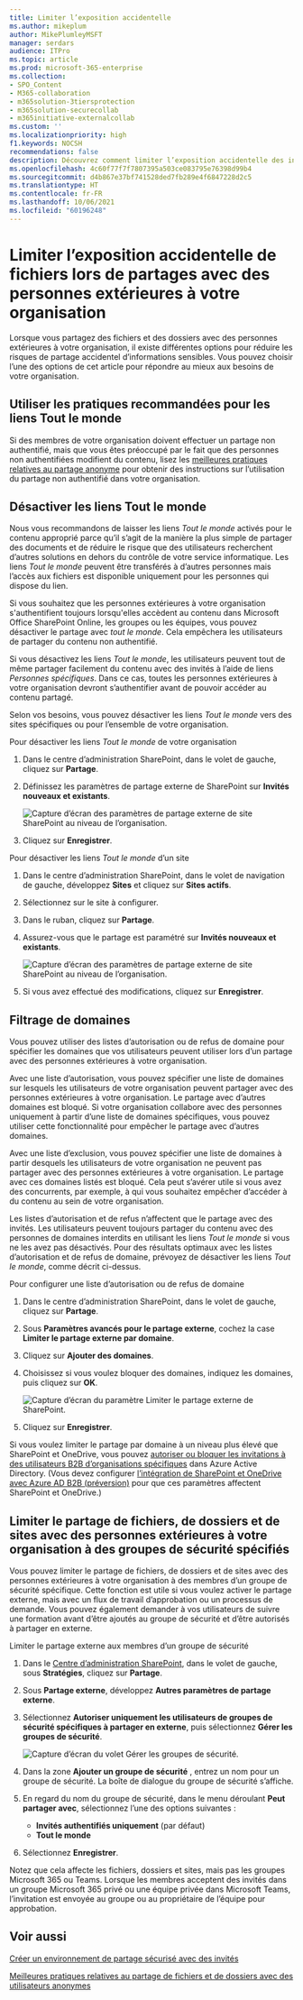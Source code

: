 ```yaml
---
title: Limiter l’exposition accidentelle
ms.author: mikeplum
author: MikePlumleyMSFT
manager: serdars
audience: ITPro
ms.topic: article
ms.prod: microsoft-365-enterprise
ms.collection:
- SPO_Content
- M365-collaboration
- m365solution-3tiersprotection
- m365solution-securecollab
- m365initiative-externalcollab
ms.custom: ''
ms.localizationpriority: high
f1.keywords: NOCSH
recommendations: false
description: Découvrez comment limiter l’exposition accidentelle des informations lorsque vous partagez des fichiers avec des personnes extérieures à votre organisation.
ms.openlocfilehash: 4c60f77f7f7807395a503ce083795e76398d99b4
ms.sourcegitcommit: d4b867e37bf741528ded7fb289e4f6847228d2c5
ms.translationtype: HT
ms.contentlocale: fr-FR
ms.lasthandoff: 10/06/2021
ms.locfileid: "60196248"
---
```

# <a name="limit-accidental-exposure-to-files-when-sharing-with-people-outside-your-organization"></a>Limiter l’exposition accidentelle de fichiers lors de partages avec des personnes extérieures à votre organisation

Lorsque vous partagez des fichiers et des dossiers avec des personnes extérieures à votre organisation, il existe différentes options pour réduire les risques de partage accidentel d’informations sensibles. Vous pouvez choisir l’une des options de cet article pour répondre au mieux aux besoins de votre organisation.

## <a name="use-best-practices-for-anyone-links"></a>Utiliser les pratiques recommandées pour les liens Tout le monde

Si des membres de votre organisation doivent effectuer un partage non authentifié, mais que vous êtes préoccupé par le fait que des personnes non authentifiées modifient du contenu, lisez les [meilleures pratiques relatives au partage anonyme](best-practices-anonymous-sharing.md) pour obtenir des instructions sur l’utilisation du partage non authentifié dans votre organisation.

## <a name="turn-off-anyone-links"></a>Désactiver les liens Tout le monde

Nous vous recommandons de laisser les liens *Tout le monde* activés pour le contenu approprié parce qu’il s’agit de la manière la plus simple de partager des documents et de réduire le risque que des utilisateurs recherchent d’autres solutions en dehors du contrôle de votre service informatique. Les liens *Tout le monde* peuvent être transférés à d’autres personnes mais l’accès aux fichiers est disponible uniquement pour les personnes qui dispose du lien.

Si vous souhaitez que les personnes extérieures à votre organisation s'authentifient toujours lorsqu'elles accèdent au contenu dans Microsoft Office SharePoint Online, les groupes ou les équipes, vous pouvez désactiver le partage avec *tout le monde*. Cela empêchera les utilisateurs de partager du contenu non authentifié.

Si vous désactivez les liens *Tout le monde*, les utilisateurs peuvent tout de même partager facilement du contenu avec des invités à l’aide de liens *Personnes spécifiques*. Dans ce cas, toutes les personnes extérieures à votre organisation devront s’authentifier avant de pouvoir accéder au contenu partagé.

Selon vos besoins, vous pouvez désactiver les liens *Tout le monde* vers des sites spécifiques ou pour l’ensemble de votre organisation.

Pour désactiver les liens *Tout le monde* de votre organisation
1. Dans le centre d’administration SharePoint, dans le volet de gauche, cliquez sur **Partage**.
2. Définissez les paramètres de partage externe de SharePoint sur **Invités nouveaux et existants**.

   ![Capture d’écran des paramètres de partage externe de site SharePoint au niveau de l’organisation.](../media/sharepoint-organization-external-sharing-controls-new-users.png)

3. Cliquez sur **Enregistrer**.

Pour désactiver les liens *Tout le monde* d’un site
1. Dans le centre d’administration SharePoint, dans le volet de navigation de gauche, développez **Sites** et cliquez sur **Sites actifs**.
2. Sélectionnez sur le site à configurer.
3. Dans le ruban, cliquez sur **Partage**. 
4. Assurez-vous que le partage est paramétré sur **Invités nouveaux et existants**.

   ![Capture d’écran des paramètres de partage externe de site SharePoint au niveau de l’organisation.](../media/sharepoint-site-external-sharing-settings.png)

5. Si vous avez effectué des modifications, cliquez sur **Enregistrer**.

## <a name="domain-filtering"></a>Filtrage de domaines

Vous pouvez utiliser des listes d’autorisation ou de refus de domaine pour spécifier les domaines que vos utilisateurs peuvent utiliser lors d’un partage avec des personnes extérieures à votre organisation.

Avec une liste d’autorisation, vous pouvez spécifier une liste de domaines sur lesquels les utilisateurs de votre organisation peuvent partager avec des personnes extérieures à votre organisation. Le partage avec d’autres domaines est bloqué. Si votre organisation collabore avec des personnes uniquement à partir d’une liste de domaines spécifiques, vous pouvez utiliser cette fonctionnalité pour empêcher le partage avec d’autres domaines.

Avec une liste d’exclusion, vous pouvez spécifier une liste de domaines à partir desquels les utilisateurs de votre organisation ne peuvent pas partager avec des personnes extérieures à votre organisation. Le partage avec ces domaines listés est bloqué. Cela peut s’avérer utile si vous avez des concurrents, par exemple, à qui vous souhaitez empêcher d’accéder à du contenu au sein de votre organisation.

Les listes d’autorisation et de refus n’affectent que le partage avec des invités. Les utilisateurs peuvent toujours partager du contenu avec des personnes de domaines interdits en utilisant les liens *Tout le monde* si vous ne les avez pas désactivés. Pour des résultats optimaux avec les listes d’autorisation et de refus de domaine, prévoyez de désactiver les liens *Tout le monde*, comme décrit ci-dessus.

Pour configurer une liste d’autorisation ou de refus de domaine
1. Dans le centre d’administration SharePoint, dans le volet de gauche, cliquez sur **Partage**.
2. Sous **Paramètres avancés pour le partage externe**, cochez la case **Limiter le partage externe par domaine**.
3. Cliquez sur **Ajouter des domaines**.
4. Choisissez si vous voulez bloquer des domaines, indiquez les domaines, puis cliquez sur **OK**.

   ![Capture d’écran du paramètre Limiter le partage externe de SharePoint.](../media/sharepoint-sharing-block-domain.png)

5. Cliquez sur **Enregistrer**.

Si vous voulez limiter le partage par domaine à un niveau plus élevé que SharePoint et OneDrive, vous pouvez [autoriser ou bloquer les invitations à des utilisateurs B2B d’organisations spécifiques](/azure/active-directory/b2b/allow-deny-list) dans Azure Active Directory. (Vous devez configurer [l’intégration de SharePoint et OneDrive avec Azure AD B2B (préversion)](/sharepoint/sharepoint-azureb2b-integration-preview) pour que ces paramètres affectent SharePoint et OneDrive.)

## <a name="limit-sharing-of-files-folders-and-sites-with-people-outside-your-organization-to-specified-security-groups"></a>Limiter le partage de fichiers, de dossiers et de sites avec des personnes extérieures à votre organisation à des groupes de sécurité spécifiés

Vous pouvez limiter le partage de fichiers, de dossiers et de sites avec des personnes extérieures à votre organisation à des membres d’un groupe de sécurité spécifique. Cette fonction est utile si vous voulez activer le partage externe, mais avec un flux de travail d’approbation ou un processus de demande. Vous pouvez également demander à vos utilisateurs de suivre une formation avant d’être ajoutés au groupe de sécurité et d’être autorisés à partager en externe.

Limiter le partage externe aux membres d’un groupe de sécurité
1. Dans le [Centre d’administration SharePoint](https://admin.microsoft.com/sharepoint), dans le volet de gauche, sous **Stratégies**, cliquez sur **Partage**.
2. Sous **Partage externe**, développez **Autres paramètres de partage externe**.

3. Sélectionnez **Autoriser uniquement les utilisateurs de groupes de sécurité spécifiques à partager en externe**, puis sélectionnez **Gérer les groupes de sécurité**.

    ![Capture d’écran du volet Gérer les groupes de sécurité.](/sharepoint/sharepointonline/media/manage-security-groups.png)

4. Dans la zone **Ajouter un groupe de sécurité** , entrez un nom pour un groupe de sécurité. La boîte de dialogue du groupe de sécurité s’affiche.

5. En regard du nom du groupe de sécurité, dans le menu déroulant **Peut partager avec**, sélectionnez l’une des options suivantes :

    - **Invités authentifiés uniquement** (par défaut)
    - **Tout le monde**

6. Sélectionnez **Enregistrer**.

Notez que cela affecte les fichiers, dossiers et sites, mais pas les groupes Microsoft 365 ou Teams. Lorsque les membres acceptent des invités dans un groupe Microsoft 365 privé ou une équipe privée dans Microsoft Teams, l’invitation est envoyée au groupe ou au propriétaire de l’équipe pour approbation.

## <a name="see-also"></a>Voir aussi

[Créer un environnement de partage sécurisé avec des invités](create-secure-guest-sharing-environment.md)

[Meilleures pratiques relatives au partage de fichiers et de dossiers avec des utilisateurs anonymes](best-practices-anonymous-sharing.md)
